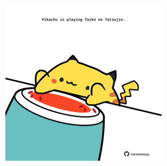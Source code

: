 <!-- built at 24/04/2021, 24:27:46 UTC -->
<p align="center">
  <img width="500" height="500" src="./ReadmeImage.svg">
</p>
